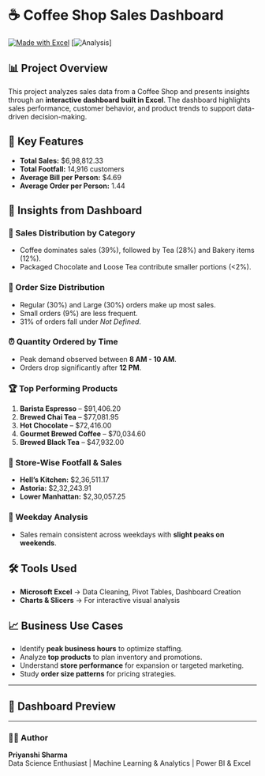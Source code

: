 # ☕ Coffee Shop Sales Dashboard

[![Made with Excel](https://img.shields.io/badge/Made%20with-Excel-green)](https://www.microsoft.com/en-us/microsoft-365/excel) [![Analysis](https://img.shields.io/badge/Analysis-Sales%20Dashboard-blue)]

## 📊 Project Overview
This project analyzes sales data from a Coffee Shop and presents insights through an **interactive dashboard built in Excel**. The dashboard highlights sales performance, customer behavior, and product trends to support data-driven decision-making.

## 🚀 Key Features
- **Total Sales:** $6,98,812.33  
- **Total Footfall:** 14,916 customers  
- **Average Bill per Person:** $4.69  
- **Average Order per Person:** 1.44

## 🔎 Insights from Dashboard

### 📂 Sales Distribution by Category
- Coffee dominates sales (39%), followed by Tea (28%) and Bakery items (12%).  
- Packaged Chocolate and Loose Tea contribute smaller portions (<2%).

### 🍵 Order Size Distribution
- Regular (30%) and Large (30%) orders make up most sales.  
- Small orders (9%) are less frequent.  
- 31% of orders fall under *Not Defined*.

### ⏰ Quantity Ordered by Time
- Peak demand observed between **8 AM - 10 AM**.  
- Orders drop significantly after **12 PM**.

### 🏆 Top Performing Products
1. **Barista Espresso** – $91,406.20  
2. **Brewed Chai Tea** – $77,081.95  
3. **Hot Chocolate** – $72,416.00  
4. **Gourmet Brewed Coffee** – $70,034.60  
5. **Brewed Black Tea** – $47,932.00

### 🏪 Store-Wise Footfall & Sales
- **Hell’s Kitchen:** $2,36,511.17  
- **Astoria:** $2,32,243.91  
- **Lower Manhattan:** $2,30,057.25

### 📅 Weekday Analysis
- Sales remain consistent across weekdays with **slight peaks on weekends**.

## 🛠 Tools Used
- **Microsoft Excel** → Data Cleaning, Pivot Tables, Dashboard Creation  
- **Charts & Slicers** → For interactive visual analysis

## 📈 Business Use Cases
- Identify **peak business hours** to optimize staffing.  
- Analyze **top products** to plan inventory and promotions.  
- Understand **store performance** for expansion or targeted marketing.  
- Study **order size patterns** for pricing strategies.

---

## 📸 Dashboard Preview


---

### 👩‍💻 Author
**Priyanshi Sharma**  
Data Science Enthusiast | Machine Learning & Analytics | Power BI & Excel
